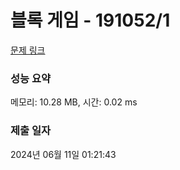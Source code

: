 # 블록 게임 - 191052/1 

[문제 링크](https://level.goorm.io/exam/191052/%EB%B8%94%EB%A1%9D-%EA%B2%8C%EC%9E%84/quiz/1) 

### 성능 요약

메모리: 10.28 MB, 시간: 0.02 ms

### 제출 일자

2024년 06월 11일 01:21:43

